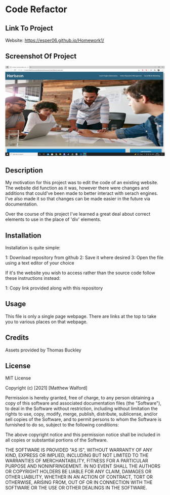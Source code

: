 # Code Refactor

## Link To Project

Website: https://esper06.github.io/Homework1/

## Screenshot Of Project

<img src="./Assets/images/Screenshot.jpeg" alt="An image of the completed product">

## Description

My motivation for this project was to edit the code of an existing website. The website did function as it was, however there were changes and additions that could've been made to better interact with serach engines. I've also made it so that changes can be made easier in the future via documentation.

Over the course of this project I've learned a great deal about correct elements to use in the place of 'div' elements.

## Installation 

Installation is quite simple:

1: Download repository from github
2: Save it where desired 
3: Open the file using a text editor of your choice

If it's the website you wish to access rather than the source code follow these instructions instead:

1: Copy link provided along with this repository

## Usage

This file is only a single page webpage. There are links at the top to take you to various places on that webpage.

## Credits

Assets provided by Thomas Buckley 

## License

MIT License

Copyright (c) [2021] [Matthew Walford]

Permission is hereby granted, free of charge, to any person obtaining a copy
of this software and associated documentation files (the "Software"), to deal
in the Software without restriction, including without limitation the rights
to use, copy, modify, merge, publish, distribute, sublicense, and/or sell
copies of the Software, and to permit persons to whom the Software is
furnished to do so, subject to the following conditions:

The above copyright notice and this permission notice shall be included in all
copies or substantial portions of the Software.

THE SOFTWARE IS PROVIDED "AS IS", WITHOUT WARRANTY OF ANY KIND, EXPRESS OR
IMPLIED, INCLUDING BUT NOT LIMITED TO THE WARRANTIES OF MERCHANTABILITY,
FITNESS FOR A PARTICULAR PURPOSE AND NONINFRINGEMENT. IN NO EVENT SHALL THE
AUTHORS OR COPYRIGHT HOLDERS BE LIABLE FOR ANY CLAIM, DAMAGES OR OTHER
LIABILITY, WHETHER IN AN ACTION OF CONTRACT, TORT OR OTHERWISE, ARISING FROM,
OUT OF OR IN CONNECTION WITH THE SOFTWARE OR THE USE OR OTHER DEALINGS IN THE
SOFTWARE.